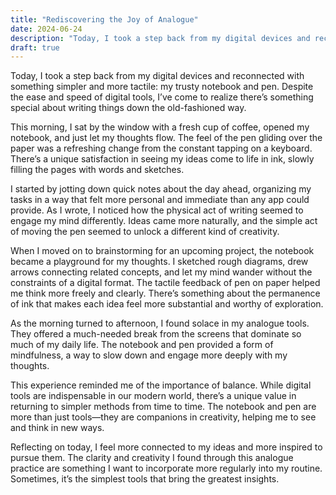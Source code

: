 ```yaml
---
title: "Rediscovering the Joy of Analogue"
date: 2024-06-24
description: "Today, I took a step back from my digital devices and reconnected with something simpler"
draft: true
---
```


Today, I took a step back from my digital devices and reconnected with something simpler and more tactile: my trusty notebook and pen. Despite the ease and speed of digital tools, I’ve come to realize there’s something special about writing things down the old-fashioned way.

This morning, I sat by the window with a fresh cup of coffee, opened my notebook, and just let my thoughts flow. The feel of the pen gliding over the paper was a refreshing change from the constant tapping on a keyboard. There’s a unique satisfaction in seeing my ideas come to life in ink, slowly filling the pages with words and sketches.

I started by jotting down quick notes about the day ahead, organizing my tasks in a way that felt more personal and immediate than any app could provide. As I wrote, I noticed how the physical act of writing seemed to engage my mind differently. Ideas came more naturally, and the simple act of moving the pen seemed to unlock a different kind of creativity.

When I moved on to brainstorming for an upcoming project, the notebook became a playground for my thoughts. I sketched rough diagrams, drew arrows connecting related concepts, and let my mind wander without the constraints of a digital format. The tactile feedback of pen on paper helped me think more freely and clearly. There’s something about the permanence of ink that makes each idea feel more substantial and worthy of exploration.

As the morning turned to afternoon, I found solace in my analogue tools. They offered a much-needed break from the screens that dominate so much of my daily life. The notebook and pen provided a form of mindfulness, a way to slow down and engage more deeply with my thoughts.

This experience reminded me of the importance of balance. While digital tools are indispensable in our modern world, there’s a unique value in returning to simpler methods from time to time. The notebook and pen are more than just tools—they are companions in creativity, helping me to see and think in new ways.

Reflecting on today, I feel more connected to my ideas and more inspired to pursue them. The clarity and creativity I found through this analogue practice are something I want to incorporate more regularly into my routine. Sometimes, it’s the simplest tools that bring the greatest insights.
